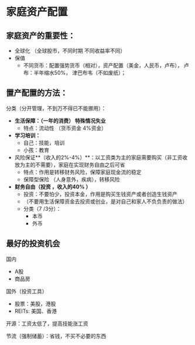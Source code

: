 # **家庭资产配置**





## 家庭资产的重要性：

- 全球化 （全球股市，不同时期 不同收益率不同）
- 保值
  - 不同货币：配置强势货币（相对），资产配置（美金，人民币，卢布）， 卢布：半年缩水50%，  津巴布韦（不如废纸）；





## 置产配置的方法：

分类（分开管理，不到万不得已不能挪用）：

- **生活保障：（一年的消费）  特殊情况失业**
  - 特点：流动性 （货币资金 4%资金）
- **学习培训：**
  - 自己：技能，培训
  - 小孩：教育
- 风险保证**（收入的2%-4%）**：以工资类为主的家庭需要购买（非工资收放为主的不需要），家庭在实现财务自由之后可省
  - 特点：作用是转移财务风险，保障家庭现金流的稳定 
  - 保障型保险 （人身意外，疾病），转移风险
- **财务自由（投资 ，收入的40% ）**
  - 投资：不要怕少，投资本金，作用是购买生钱资产或者创造生钱资产
  - （不要用生活保障资金去投资或创业，是对自己和家人不负负责的做法）
  - 分类（7 /3分）：
    - 本币
    - 外币







## 最好的投资机会

国内

- A股
- 商品房

国外（投资工具）

- 股票：美股，港股
- REITs:  美国、香港





开源：工资太低了，提高技能涨工资

节流（强制储蓄）：省钱，不买不必要的东西